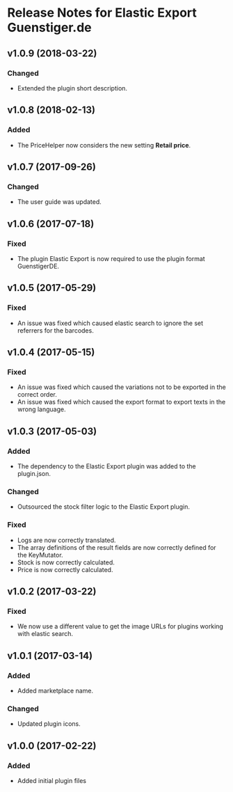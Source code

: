# Release Notes for Elastic Export Guenstiger.de

## v1.0.9 (2018-03-22)

### Changed
- Extended the plugin short description.

## v1.0.8 (2018-02-13)

### Added
- The PriceHelper now considers the new setting **Retail price**.

## v1.0.7 (2017-09-26)

### Changed
- The user guide was updated.

## v1.0.6 (2017-07-18)

### Fixed
- The plugin Elastic Export is now required to use the plugin format GuenstigerDE.

## v1.0.5 (2017-05-29)

### Fixed
- An issue was fixed which caused elastic search to ignore the set referrers for the barcodes.

## v1.0.4 (2017-05-15)

### Fixed
- An issue was fixed which caused the variations not to be exported in the correct order.
- An issue was fixed which caused the export format to export texts in the wrong language.

## v1.0.3 (2017-05-03)

### Added
- The dependency to the Elastic Export plugin was added to the plugin.json.

### Changed
- Outsourced the stock filter logic to the Elastic Export plugin.

### Fixed
- Logs are now correctly translated.
- The array definitions of the result fields are now correctly defined for the KeyMutator.
- Stock is now correctly calculated.
- Price is now correctly calculated.

## v1.0.2 (2017-03-22)

### Fixed
- We now use a different value to get the image URLs for plugins working with elastic search.

## v1.0.1 (2017-03-14)

### Added
- Added marketplace name.

### Changed
- Updated plugin icons.

## v1.0.0 (2017-02-22)
 
### Added
- Added initial plugin files
